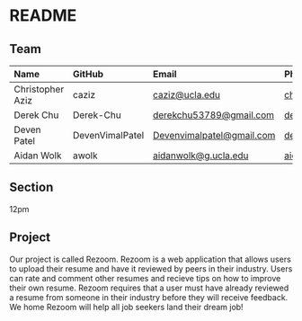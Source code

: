 # README

## Team

| Name             | GitHub          | Email                     | Photo             |
| :--------------- | :-------------- | :------------------------ | :---------------- |
| Christopher Aziz | caziz           | caziz@ucla.edu            | [christopheraziz] |
| Derek Chu        | Derek-Chu       | derekchu53789@gmail.com   | [derekchu]        |
| Deven Patel      | DevenVimalPatel | Devenvimalpatel@gmail.com | [devenpatel]      |
| Aidan Wolk       | awolk           | aidanwolk@g.ucla.edu      | [aidanwolk]       |

## Section

12pm

## Project

Our project is called Rezoom. Rezoom is a web application that allows users to upload their resume and have it reviewed by peers in their industry. Users can rate and comment other resumes and recieve tips on how to improve their own resume. Rezoom requires that a user must have already reviewed a resume from someone in their industry before they will receive feedback. We home Rezoom will help all job seekers land their dream job!

[devenpatel]: https://avatars1.githubusercontent.com/u/20364643?s=400&v=4
[aidanwolk]: https://avatars1.githubusercontent.com/u/1361715?s=400&v=4
[derekchu]: https://scontent-lax3-1.xx.fbcdn.net/v/t1.0-9/66595988_1053550031508038_1488924260826087424_o.jpg?_nc_cat=100&_nc_oc=AQmdrTNXOk6vC5J-wrB_Yo4vKl_d5OvSWjAyTlGMLNPd2baz5lQBLpHAX589zVO0JxA&_nc_ht=scontent-lax3-1.xx&oh=40eb2ede9b9a126f0e46263ce3fca953&oe=5E3BCD61
[christopheraziz]: https://avatars1.githubusercontent.com/u/18358722?s=460&v=4
